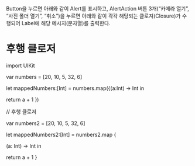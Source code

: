 
Button을 누르면 아래와 같이 Alert를 표시하고, AlertAction 버튼 3개(“카메라 열기”, “사진 폴더 열기”, “취소”)을 누르면 아래와 같이 각각 해당되는 클로져(Closure)가 수행되어 Label에 해당 메시지(문자열)를 출력한다. 

# 후행 클로저

import UIKit

var numbers = [20, 10, 5, 32, 6]

let mappedNumbers:[Int] = numbers.map({(a:Int) -> Int in

return a + 1
})

// 후행 클로저

var numbers2 = [20, 10, 5, 32, 6]

let mappedNumbers2:[Int] = numbers2.map {

(a: Int) -> Int in

return a + 1
}
